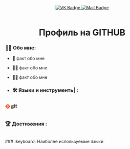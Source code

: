 <div id = "badges" align = "center">
  <a href = "https://vk.com/shamatulskiy">
    <img src = "https://img.shields.io/badge/VK-blue?style=for-the-badge&logo=VK&logoColor=white" alt="VK Badge"/>
  </a>
  
  <a href = " https://mail.google.com/mail/u/1/#inbox">
    <img src = "https://img.shields.io/badge/EMAIL-red?style=for-the-badge&logo=Gmail&logoColor=white" alt="Mail Badge"/>
  </a>
</div>

<div id="view prof" align="center">
  <img src="https://komarev.com/ghpvc/?username=shaman3371&style=flat-square&color=blue" alt=""/>
</div>

<div id="hey there" align="center">
  <h1> Профиль на GITHUB </h1>
</div>

### :man_technologist: Обо мне: 
- :brain: факт обо мне
- :man_pilot: факт обо мне
- :biking_man: факт обо мне

- ### :hammer_and_wrench: Языки и инструменть| :
<div>
<img src = "https://github.com/devicons/devicon/blob/master/icons/git/git-original-wordmark.svg" width="40" height="40"/>

</div>

### :trophy: Достижения :
<div>
  <img src="https://github-profile-trophy.vercel.app/?username=shaman3371" alt=""/>
</div>
### :keyboard: Наиболее используемые языки: 
<div>
  <img src="https://github-readme-stats.vercel.app/api/top-langs/?username=shaman3371" alt=""/>
</div>
